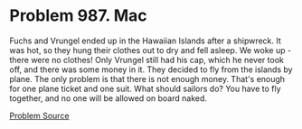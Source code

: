 # Problem 987. Mac 

Fuchs and Vrungel ended up in the Hawaiian Islands after a shipwreck.  It was hot, so they hung their clothes out to dry and fell asleep.  We woke up - there were no clothes! Only Vrungel still had his cap, which he never took off, and there was some money in it. They decided to fly from the islands by plane. The only problem is that there is not enough money. That's enough for one plane ticket and one suit. What should sailors do? You have to fly together, and no one will be allowed on board naked.

[Problem Source](https://www.trizland.ru/tasks/1438/)